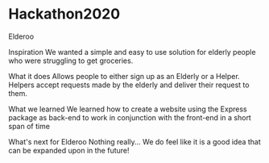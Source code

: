 # Hackathon2020
Elderoo

Inspiration
We wanted a simple and easy to use solution for elderly people who were struggling to get groceries.

What it does
Allows people to either sign up as an Elderly or a Helper. Helpers accept requests made by the elderly and deliver their request to them.

What we learned
We learned how to create a website using the Express package as back-end to work in conjunction with the front-end in a short span of time

What's next for Elderoo
Nothing really... We do feel like it is a good idea that can be expanded upon in the future!
